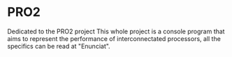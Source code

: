 # PRO2
Dedicated to the PRO2 project
This whole project is a console program that aims to represent the performance of interconnectated processors, all the specifics can be read at "Enunciat".
